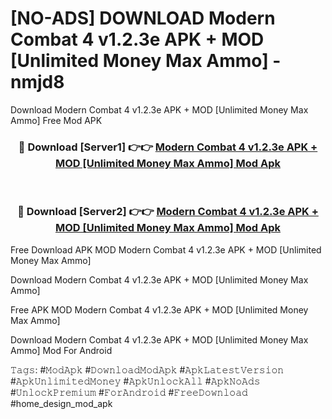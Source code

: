 # [NO-ADS] DOWNLOAD Modern Combat 4 v1.2.3e APK + MOD [Unlimited Money Max Ammo] - nmjd8
Download Modern Combat 4 v1.2.3e APK + MOD [Unlimited Money Max Ammo] Free Mod APK

<div align="center">
<h3>🔴 Download [Server1] 👉👉 <a href="https://apk-comot.site?title=Modern_Combat_4_v1.2.3e_APK_+_MOD_[Unlimited_Money_Max_Ammo]">Modern Combat 4 v1.2.3e APK + MOD [Unlimited Money Max Ammo] Mod Apk</a></h3><br>

<h3>🔴 Download [Server2] 👉👉 <a href="https://apk-comot.site?title=Modern_Combat_4_v1.2.3e_APK_+_MOD_[Unlimited_Money_Max_Ammo]">Modern Combat 4 v1.2.3e APK + MOD [Unlimited Money Max Ammo] Mod Apk</a></h3>
</div>


Free Download APK MOD Modern Combat 4 v1.2.3e APK + MOD [Unlimited Money Max Ammo]

Download Modern Combat 4 v1.2.3e APK + MOD [Unlimited Money Max Ammo] 

Free APK MOD Modern Combat 4 v1.2.3e APK + MOD [Unlimited Money Max Ammo] 

Download Modern Combat 4 v1.2.3e APK + MOD [Unlimited Money Max Ammo] Mod For Android

𝚃𝚊𝚐𝚜: #𝙼𝚘𝚍𝙰𝚙𝚔 #𝙳𝚘𝚠𝚗𝚕𝚘𝚊𝚍𝙼𝚘𝚍𝙰𝚙𝚔 #𝙰𝚙𝚔𝙻𝚊𝚝𝚎𝚜𝚝𝚅𝚎𝚛𝚜𝚒𝚘𝚗 #𝙰𝚙𝚔𝚄𝚗𝚕𝚒𝚖𝚒𝚝𝚎𝚍𝙼𝚘𝚗𝚎𝚢 #𝙰𝚙𝚔𝚄𝚗𝚕𝚘𝚌𝚔𝙰𝚕𝚕 #𝙰𝚙𝚔𝙽𝚘𝙰𝚍𝚜 #𝚄𝚗𝚕𝚘𝚌𝚔𝙿𝚛𝚎𝚖𝚒𝚞𝚖 #𝙵𝚘𝚛𝙰𝚗𝚍𝚛𝚘𝚒𝚍 #𝙵𝚛𝚎𝚎𝙳𝚘𝚠𝚗𝚕𝚘𝚊𝚍 #home_design_mod_apk
